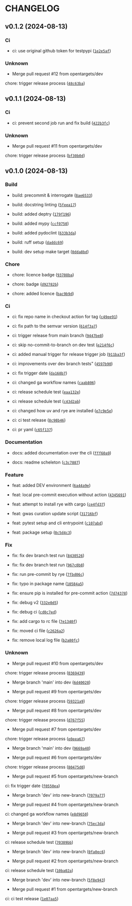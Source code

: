 # CHANGELOG



## v0.1.2 (2024-08-13)

### Ci

* ci: use original github token for testpypi ([`1e2e5af`](https://github.com/opentargets/gentroutils/commit/1e2e5af0aba88c4decf8a471d042b3f8c0487414))

### Unknown

* Merge pull request #12 from opentargets/dev

chore: trigger release process ([`48c63ba`](https://github.com/opentargets/gentroutils/commit/48c63ba7ab4753ce8bd2767d53ba32d41257a087))


## v0.1.1 (2024-08-13)

### Ci

* ci: prevent second job run and fix build ([`422b3fc`](https://github.com/opentargets/gentroutils/commit/422b3fc78dcc869c464e0e722be6619dc444de05))

### Unknown

* Merge pull request #11 from opentargets/dev

chore: trigger release process ([`bf30b0d`](https://github.com/opentargets/gentroutils/commit/bf30b0d95b065166620e67c866bb99b067fc7538))


## v0.1.0 (2024-08-13)

### Build

* build: precommit &amp; interrogate ([`8ae6533`](https://github.com/opentargets/gentroutils/commit/8ae6533e757551fbe32d386725deeeb27def2ed7))

* build: docstring linting ([`5feea17`](https://github.com/opentargets/gentroutils/commit/5feea17a28241dd7f4ecd43ebb7c4e34e0fd8301))

* build: added deptry ([`179f196`](https://github.com/opentargets/gentroutils/commit/179f196e766185ba8a54a5292a2aedf80e45b4ab))

* build: added mypy ([`ccf0750`](https://github.com/opentargets/gentroutils/commit/ccf07504df5350063ad0c3cdc1e38876a14f5507))

* build: added pydoclint ([`633b3da`](https://github.com/opentargets/gentroutils/commit/633b3da1623c41da519c9ad5f0caf747648a051e))

* build: ruff setup ([`daddc69`](https://github.com/opentargets/gentroutils/commit/daddc6949bb2d8e39783e2837a85a3b853825590))

* build: dev setup make target ([`0dda8bd`](https://github.com/opentargets/gentroutils/commit/0dda8bdab571d925e2a42e66fa0dc7809b2da68f))

### Chore

* chore: licence badge ([`93708ba`](https://github.com/opentargets/gentroutils/commit/93708bad3bbc1d65cc0f87faad4cbe14856bbf93))

* chore: badge ([`d92782b`](https://github.com/opentargets/gentroutils/commit/d92782b8ccced842e8fa853f00c298b432e759c8))

* chore: added licence ([`bac9b9d`](https://github.com/opentargets/gentroutils/commit/bac9b9d20279ce08623571fa29bf43d8d63fab83))

### Ci

* ci: fix repo name in checkout action for tag ([`c49ee91`](https://github.com/opentargets/gentroutils/commit/c49ee911455468650a4e7230543c9060739c9182))

* ci: fix path to the semvar version ([`614f3a7`](https://github.com/opentargets/gentroutils/commit/614f3a753fb562264fb05189ee27c16a522cfcbc))

* ci: trigger release from main branch ([`9447be8`](https://github.com/opentargets/gentroutils/commit/9447be8627108b7924bcad0750d7c53f2babb100))

* ci: skip no-commit-to-branch on dev test ([`e214f6c`](https://github.com/opentargets/gentroutils/commit/e214f6c657eae9ed519cf552fc03639396cb2d45))

* ci: added manual trigger for release trigger job ([`911ba3f`](https://github.com/opentargets/gentroutils/commit/911ba3f42a81055dd006c8f1020ffdb315357eac))

* ci: improvements over dev branch tests&#34; ([`4597b90`](https://github.com/opentargets/gentroutils/commit/4597b90227306822718c0364db8d8a336282cc95))

* ci: fix trigger date ([`da168b7`](https://github.com/opentargets/gentroutils/commit/da168b7153a5b0eb03319e0a248a704604bb9cca))

* ci: changed ga workflow names ([`caab806`](https://github.com/opentargets/gentroutils/commit/caab806457f36c84556422ef61eeed6a219e6bb6))

* ci: release schedule test ([`eaa132e`](https://github.com/opentargets/gentroutils/commit/eaa132ea06694110b969bd4b079f96f32ae80078))

* ci: release schedule test ([`c43d2ab`](https://github.com/opentargets/gentroutils/commit/c43d2ab659ddbc7ec2e22c2c1a07d136a725e4d5))

* ci: changed how uv and rye are installed ([`e7c9e5e`](https://github.com/opentargets/gentroutils/commit/e7c9e5e2dec910aa9cef2b14b1d88d4e669c057a))

* ci: ci test release ([`8c98b46`](https://github.com/opentargets/gentroutils/commit/8c98b46b40e5779eb789b3b510d0352dc45a34f0))

* ci: pr yaml ([`c65f137`](https://github.com/opentargets/gentroutils/commit/c65f1379d45bd1f1437fa816fa6fb4e5ae5f4737))

### Documentation

* docs: added documentation over the cli ([`fff60a9`](https://github.com/opentargets/gentroutils/commit/fff60a91a933d075989803f570fea0c8d64ec50c))

* docs: readme scheleton ([`c3c7887`](https://github.com/opentargets/gentroutils/commit/c3c7887f633e89fb153ffd2a8981442e6fb58b92))

### Feature

* feat: added DEV environment ([`6a44a9e`](https://github.com/opentargets/gentroutils/commit/6a44a9ede2a9b56a3f58873f458a1843abc3b422))

* feat: local pre-commit execution without action ([`4345691`](https://github.com/opentargets/gentroutils/commit/4345691c7e3a352b72d5003fbfe5781d7d111c90))

* feat: attempt to install rye with cargo ([`ce4fd37`](https://github.com/opentargets/gentroutils/commit/ce4fd37ed2483c353bc552e6d9e91b5f9883dc52))

* feat: gwas curation update script ([`31716bf`](https://github.com/opentargets/gentroutils/commit/31716bf7a62c097e19305023f9023b7338e404ee))

* feat: pytest setup and cli entrypoint ([`c107abd`](https://github.com/opentargets/gentroutils/commit/c107abd843efc6a60c6604e22ca5994fe46d3617))

* feat: package setup ([`0c5d4c3`](https://github.com/opentargets/gentroutils/commit/0c5d4c3186ae6ddc18f46e0e76ad690e08c8ec56))

### Fix

* fix: fix dev branch test run ([`8430526`](https://github.com/opentargets/gentroutils/commit/8430526f911fbe91c58131056f091cbd11ef2e15))

* fix: fix dev branch test run ([`967c0b8`](https://github.com/opentargets/gentroutils/commit/967c0b83d3e1c4f6e9c7c2d909fbb71674ec8871))

* fix: run pre-commit by rye ([`7fbd06c`](https://github.com/opentargets/gentroutils/commit/7fbd06cbeb42563f6c2a66f768e490f554a7c07b))

* fix: typo in package name ([`10584a5`](https://github.com/opentargets/gentroutils/commit/10584a56790cf4693bd47ee3e50672bc4bb78068))

* fix: ensure pip is installed for pre-commit action ([`7d74378`](https://github.com/opentargets/gentroutils/commit/7d74378a45c307b9ae64cd6dfd707948113b5e7d))

* fix: debug v2 ([`332e0d5`](https://github.com/opentargets/gentroutils/commit/332e0d58dee315c9aa5f57f20464d1097c41cb59))

* fix: debug ci ([`cd0c7ed`](https://github.com/opentargets/gentroutils/commit/cd0c7eda865af9df5bf1ab65dfa405b3a13e605c))

* fix: add cargo to rc file ([`7e1340f`](https://github.com/opentargets/gentroutils/commit/7e1340f1fb4aa57092f149db0e9400d18a4a0cca))

* fix: moved ci file ([`c2626a2`](https://github.com/opentargets/gentroutils/commit/c2626a2479217e1e0e4a36470503d3a1f19f3021))

* fix: remove local log file ([`b2a80fc`](https://github.com/opentargets/gentroutils/commit/b2a80fceceeb34832ddc271c28c8de9363e3b745))

### Unknown

* Merge pull request #10 from opentargets/dev

chore: trigger release process ([`0369439`](https://github.com/opentargets/gentroutils/commit/03694399a0f1f412950c81eb6a68e46af1be383d))

* Merge branch &#39;main&#39; into dev ([`6d40028`](https://github.com/opentargets/gentroutils/commit/6d400282725abf414dba86f2d4cfda3b2a317c75))

* Merge pull request #9 from opentargets/dev

chore: trigger release process ([`59321a9`](https://github.com/opentargets/gentroutils/commit/59321a90ab91ea4d9d605db7ded429df932fa2e9))

* Merge pull request #8 from opentargets/dev

chore: trigger release process ([`d767f55`](https://github.com/opentargets/gentroutils/commit/d767f55bf5d5b895915415b54699d2a54d83fb5d))

* Merge pull request #7 from opentargets/dev

chore: trigger release process ([`e0eea67`](https://github.com/opentargets/gentroutils/commit/e0eea67f21a0b1e1c72be8b5b2d139029a5f7f51))

* Merge branch &#39;main&#39; into dev ([`9669a40`](https://github.com/opentargets/gentroutils/commit/9669a405838289e8869c9f861e03134a65cf6825))

* Merge pull request #6 from opentargets/dev

chore: trigger release process ([`80475d0`](https://github.com/opentargets/gentroutils/commit/80475d0f727c93f67cb190537e16104752f1b9b2))

* Merge pull request #5 from opentargets/new-branch

ci: fix trigger date ([`f0550ea`](https://github.com/opentargets/gentroutils/commit/f0550eac15663684cbfe61725c7f669d0a54f7e8))

* Merge branch &#39;dev&#39; into new-branch ([`7079a77`](https://github.com/opentargets/gentroutils/commit/7079a7730972409ccd844d53b11b504a8d7740a0))

* Merge pull request #4 from opentargets/new-branch

ci: changed ga workflow names ([`e8d9650`](https://github.com/opentargets/gentroutils/commit/e8d96501481b76c6b0704de73e54c8b6977af12a))

* Merge branch &#39;dev&#39; into new-branch ([`75ec3da`](https://github.com/opentargets/gentroutils/commit/75ec3da21cb2ba1ef5e2d4101503f2769ff46562))

* Merge pull request #3 from opentargets/new-branch

ci: release schedule test ([`70389bb`](https://github.com/opentargets/gentroutils/commit/70389bb666079c15dbb84ebc0acf1cb9fdec1ee5))

* Merge branch &#39;dev&#39; into new-branch ([`0fa0ec6`](https://github.com/opentargets/gentroutils/commit/0fa0ec66a129d53f40f7acbe74d15044303efaba))

* Merge pull request #2 from opentargets/new-branch

ci: release schedule test ([`10ba02a`](https://github.com/opentargets/gentroutils/commit/10ba02afd97595a9148a7e07bdfaaa5bb194f4b0))

* Merge branch &#39;dev&#39; into new-branch ([`5f8e943`](https://github.com/opentargets/gentroutils/commit/5f8e9438c7f88c6d54c591d8e7ce3899efcf7a7d))

* Merge pull request #1 from opentargets/new-branch

ci: ci test release ([`1e07aa5`](https://github.com/opentargets/gentroutils/commit/1e07aa5cd4860c1c6c996b953a836f19028580db))
